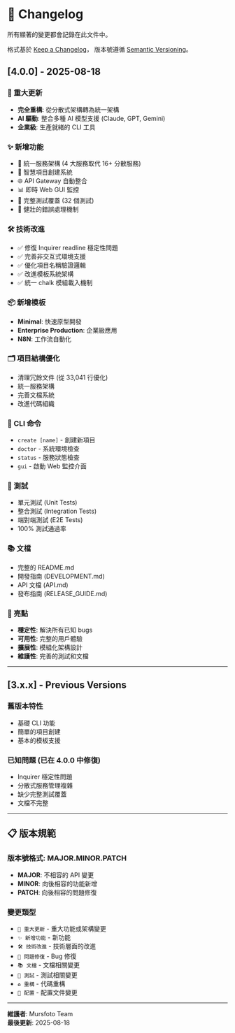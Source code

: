# 📝 Changelog

所有顯著的變更都會記錄在此文件中。

格式基於 [Keep a Changelog](https://keepachangelog.com/en/1.0.0/)，
版本號遵循 [Semantic Versioning](https://semver.org/spec/v2.0.0.html)。

## [4.0.0] - 2025-08-18

### 🎉 重大更新
- **完全重構**: 從分散式架構轉為統一架構
- **AI 驅動**: 整合多種 AI 模型支援 (Claude, GPT, Gemini)
- **企業級**: 生產就緒的 CLI 工具

### ✨ 新增功能
- 🚀 統一服務架構 (4 大服務取代 16+ 分散服務)
- 🎯 智慧項目創建系統
- 🌐 API Gateway 自動整合
- 📊 即時 Web GUI 監控
- 🧪 完整測試覆蓋 (32 個測試)
- 🔧 健壯的錯誤處理機制

### 🛠️ 技術改進
- ✅ 修復 Inquirer readline 穩定性問題
- ✅ 完善非交互式環境支援
- ✅ 優化項目名稱驗證邏輯
- ✅ 改進模板系統架構
- ✅ 統一 chalk 模組載入機制

### 📦 新增模板
- **Minimal**: 快速原型開發
- **Enterprise Production**: 企業級應用
- **N8N**: 工作流自動化

### 🗂️ 項目結構優化
- 清理冗餘文件 (從 33,041 行優化)
- 統一服務架構
- 完善文檔系統
- 改進代碼組織

### 🔧 CLI 命令
- `create [name]` - 創建新項目
- `doctor` - 系統環境檢查
- `status` - 服務狀態檢查
- `gui` - 啟動 Web 監控介面

### 🧪 測試
- 單元測試 (Unit Tests)
- 整合測試 (Integration Tests)
- 端對端測試 (E2E Tests)
- 100% 測試通過率

### 📚 文檔
- 完整的 README.md
- 開發指南 (DEVELOPMENT.md)
- API 文檔 (API.md)
- 發布指南 (RELEASE_GUIDE.md)

### 🌟 亮點
- **穩定性**: 解決所有已知 bugs
- **可用性**: 完整的用戶體驗
- **擴展性**: 模組化架構設計
- **維護性**: 完善的測試和文檔

---

## [3.x.x] - Previous Versions

### 舊版本特性
- 基礎 CLI 功能
- 簡單的項目創建
- 基本的模板支援

### 已知問題 (已在 4.0.0 中修復)
- Inquirer 穩定性問題
- 分散式服務管理複雜
- 缺少完整測試覆蓋
- 文檔不完整

---

## 📋 版本規範

### 版本號格式: MAJOR.MINOR.PATCH

- **MAJOR**: 不相容的 API 變更
- **MINOR**: 向後相容的功能新增
- **PATCH**: 向後相容的問題修復

### 變更類型

- `🎉 重大更新` - 重大功能或架構變更
- `✨ 新增功能` - 新功能
- `🛠️ 技術改進` - 技術層面的改進
- `🐛 問題修復` - Bug 修復
- `📚 文檔` - 文檔相關變更
- `🧪 測試` - 測試相關變更
- `♻️ 重構` - 代碼重構
- `🔧 配置` - 配置文件變更

---

**維護者**: Mursfoto Team  
**最後更新**: 2025-08-18